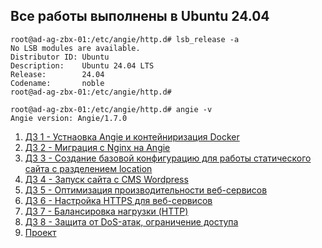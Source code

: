 Все работы выполнены в Ubuntu 24.04
--------------------------------------------------------------------------------------------------------
```
root@ad-ag-zbx-01:/etc/angie/http.d# lsb_release -a
No LSB modules are available.
Distributor ID: Ubuntu
Description:    Ubuntu 24.04 LTS
Release:        24.04
Codename:       noble
root@ad-ag-zbx-01:/etc/angie/http.d#
```
```
root@ad-ag-zbx-01:/etc/angie/http.d# angie -v
Angie version: Angie/1.7.0
```




1. [ДЗ 1 - Устнаовка Angie и контейниризация Docker](https://github.com/ArmBerserk/-/blob/main/%D0%94%D0%97%201%20-%20%D0%A3%D1%81%D1%82%D0%BD%D0%B0%D0%BE%D0%B2%D0%BA%D0%B0%20Angie%20%D0%B8%20%D0%BA%D0%BE%D0%BD%D1%82%D0%B5%D0%B9%D0%BD%D0%B8%D1%80%D0%B8%D0%B7%D0%B0%D1%86%D0%B8%D1%8F%20Docker/%D0%94%D0%97.md)
2. [ДЗ 2 - Миграция с Nginx на Angie](https://github.com/ArmBerserk/-/blob/main/%D0%94%D0%97%202%20-%20%D0%9C%D0%B8%D0%B3%D1%80%D0%B0%D1%86%D0%B8%D1%8F%20%D1%81%20Nginx%20%D0%BD%D0%B0%20Angie/%D0%94%D0%97.md)
3. [ДЗ 3 - Создание базовой конфигурацию для работы статического сайта с разделением location](https://github.com/ArmBerserk/-/blob/main/%D0%94%D0%97%203%20-%20%D0%A1%D0%BE%D0%B7%D0%B4%D0%B0%D0%BD%D0%B8%D0%B5%20%D0%B1%D0%B0%D0%B7%D0%BE%D0%B2%D0%BE%D0%B9%20%D0%BA%D0%BE%D0%BD%D1%84%D0%B8%D0%B3%D1%83%D1%80%D0%B0%D1%86%D0%B8%D1%8E%20%D0%B4%D0%BB%D1%8F%20%D1%80%D0%B0%D0%B1%D0%BE%D1%82%D1%8B%20%D1%81%D1%82%D0%B0%D1%82%D0%B8%D1%87%D0%B5%D1%81%D0%BA%D0%BE%D0%B3%D0%BE%20%D1%81%D0%B0%D0%B9%D1%82%D0%B0%20%D1%81%20%D1%80%D0%B0%D0%B7%D0%B4%D0%B5%D0%BB%D0%B5%D0%BD%D0%B8%D0%B5%D0%BC%20location/%D0%94%D0%97.md)
4. [ДЗ 4 - Запуск сайта с CMS Wordpress](https://github.com/ArmBerserk/-/blob/main/%D0%94%D0%97%204%20-%20%D0%97%D0%B0%D0%BF%D1%83%D1%81%D0%BA%20%D1%81%D0%B0%D0%B9%D1%82%D0%B0%20%D1%81%20CMS%20Wordpress/%D0%94%D0%97.md)
5. [ДЗ 5 - Оптимизация производительности веб-сервисов](https://github.com/ArmBerserk/-/blob/main/%D0%94%D0%97%205%20-%20%D0%9E%D0%BF%D1%82%D0%B8%D0%BC%D0%B8%D0%B7%D0%B0%D1%86%D0%B8%D1%8F%20%D0%BF%D1%80%D0%BE%D0%B8%D0%B7%D0%B2%D0%BE%D0%B4%D0%B8%D1%82%D0%B5%D0%BB%D1%8C%D0%BD%D0%BE%D1%81%D1%82%D0%B8%20%D0%B2%D0%B5%D0%B1-%D1%81%D0%B5%D1%80%D0%B2%D0%B8%D1%81%D0%BE%D0%B2/%D0%94%D0%97.md)
6. [ДЗ 6 - Настройка HTTPS для веб-сервисов](https://github.com/ArmBerserk/-/blob/main/%D0%94%D0%97%206%20-%20%D0%9D%D0%B0%D1%81%D1%82%D1%80%D0%BE%D0%B9%D0%BA%D0%B0%20HTTPS%20%D0%B4%D0%BB%D1%8F%20%D0%B2%D0%B5%D0%B1-%D1%81%D0%B5%D1%80%D0%B2%D0%B8%D1%81%D0%BE%D0%B2/%D0%94%D0%97.md)
7. [ДЗ 7 - Балансировка нагрузки (HTTP)](https://github.com/ArmBerserk/-/blob/main/%D0%94%D0%97%207%20-%20%D0%91%D0%B0%D0%BB%D0%B0%D0%BD%D1%81%D0%B8%D1%80%D0%BE%D0%B2%D0%BA%D0%B0%20%D0%BD%D0%B0%D0%B3%D1%80%D1%83%D0%B7%D0%BA%D0%B8%20(HTTP)/%D0%94%D0%97.md)
8. [ДЗ 8 - Защита от DoS-атак, ограничение доступа](https://github.com/ArmBerserk/-/blob/main/%D0%94%D0%97%208%20-%20%D0%97%D0%B0%D1%89%D0%B8%D1%82%D0%B0%20%D0%BE%D1%82%20DoS-%D0%B0%D1%82%D0%B0%D0%BA%2C%20%D0%BE%D0%B3%D1%80%D0%B0%D0%BD%D0%B8%D1%87%D0%B5%D0%BD%D0%B8%D0%B5%20%D0%B4%D0%BE%D1%81%D1%82%D1%83%D0%BF%D0%B0/%D0%94%D0%97.md)
9. [Проект](https://github.com/ArmBerserk/-/tree/main/%D0%9F%D1%80%D0%BE%D0%B5%D0%BA%D1%82)
